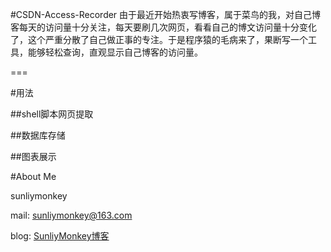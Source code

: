 #CSDN-Access-Recorder
  由于最近开始热衷写博客，属于菜鸟的我，对自己博客每天的访问量十分关注，每天要刷几次网页，看看自己的博文访问量十分变化了，这个严重分散了自己做正事的专注。于是程序猿的毛病来了，果断写一个工具，能够轻松查询，直观显示自己博客的访问量。

===

#用法


##shell脚本网页提取

##数据库存储

##图表展示


#About Me

sunliymonkey

mail: sunliymonkey@163.com

blog: [SunliyMonkey博客][1]

[1]: http://blog.csdn.net/sunliymonkey "sunliymonkey blog" 













